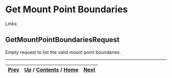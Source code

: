 
# Get Mount Point Boundaries

Links:

## GetMountPointBoundariesRequest

Empty request to list the valid mount point boundaries.

* * *

[Prev](ch01s05s07s02.md) | [Up](ch01s05.md) / [Contents](index.md) / [Home](../../index.htm)|  [Next](ch01s05s08s02.md)  
---|---|---

